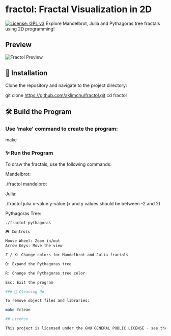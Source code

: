 # fractol: Fractal Visualization in 2D
[![License: GPL v3](https://img.shields.io/badge/License-GPLv3-blue.svg)](https://opensource.org/licenses/GPL-3.0)
Explore Mandelbrot, Julia and Pythagoras tree fractals using 2D programming!

## Preview
![Fractol Preview](link-to-screenshot.png)

## 🚀 Installation

Clone the repository and navigate to the project directory:

git clone https://github.com/aklimchu/fractol.git
cd fractol

## 🛠️ Build the Program

### Use 'make' command to create the program:

make

### ✨ Run the Program
To draw the fractals, use the following commands:

Mandelbrot:

./fractol mandelbrot

Julia:

./fractol julia x-value y-value 
(x and y values should be between -2 and 2)

Pythagoras Tree:

```bash
./fractol pythagoras

🎮 Controls

Mouse Wheel: Zoom in/out
Arrow Keys: Move the view

Z / X: Change colors for Mandelbrot and Julia fractals

Q: Expand the Pythagoras tree

R: Change the Pythagoras tree color

Esc: Exit the program

### 🧹 Cleaning Up

To remove object files and libraries:

make fclean

## License

This project is licensed under the GNU GENERAL PUBLIC LICENSE - see the LICENSE.md file for details

